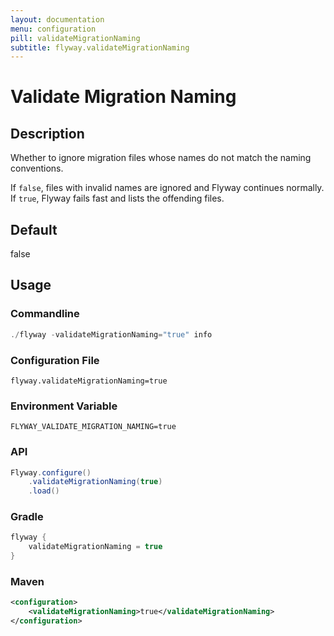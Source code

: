 ```yaml
---
layout: documentation
menu: configuration
pill: validateMigrationNaming
subtitle: flyway.validateMigrationNaming
---
```


# Validate Migration Naming

## Description
Whether to ignore migration files whose names do not match the naming conventions.

If `false`, files with invalid names are ignored and Flyway continues normally. If `true`, Flyway fails fast and lists the offending files.

## Default
false

## Usage

### Commandline
```powershell
./flyway -validateMigrationNaming="true" info
```

### Configuration File
```properties
flyway.validateMigrationNaming=true
```

### Environment Variable
```properties
FLYWAY_VALIDATE_MIGRATION_NAMING=true
```

### API
```java
Flyway.configure()
    .validateMigrationNaming(true)
    .load()
```

### Gradle
```groovy
flyway {
    validateMigrationNaming = true
}
```

### Maven
```xml
<configuration>
    <validateMigrationNaming>true</validateMigrationNaming>
</configuration>
```